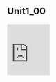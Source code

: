 ## Unit1_00
<iframe src="https://1drv.ms/u/c/5789757131c7dafa/IQT62scxcXWJIIBX0QcEAAAAAap4qgebw6U_VOsRu7fT2HA" width="98" height="120" frameborder="0" scrolling="no"></iframe>